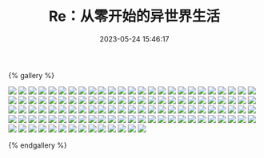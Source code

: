 ﻿---
title: Re：从零开始的异世界生活
date: 2023-05-24 15:46:17
comments: false
---

{% gallery %}

![](https://cdn.staticaly.com/gh/1405720461/images@master/rem/1.jpg)
![](https://cdn.staticaly.com/gh/1405720461/images@master/rem/2.jpg)
![](https://cdn.staticaly.com/gh/1405720461/images@master/rem/3.jpg)
![](https://cdn.staticaly.com/gh/1405720461/images@master/rem/4.jpg)
![](https://cdn.staticaly.com/gh/1405720461/images@master/rem/5.jpg)
![](https://cdn.staticaly.com/gh/1405720461/images@master/rem/6.jpg)
![](https://cdn.staticaly.com/gh/1405720461/images@master/rem/7.jpg)
![](https://cdn.staticaly.com/gh/1405720461/images@master/rem/8.jpg)
![](https://cdn.staticaly.com/gh/1405720461/images@master/rem/9.jpg)
![](https://cdn.staticaly.com/gh/1405720461/images@master/rem/10.jpg)
![](https://cdn.staticaly.com/gh/1405720461/images@master/rem/11.jpg)
![](https://cdn.staticaly.com/gh/1405720461/images@master/rem/12.jpg)
![](https://cdn.staticaly.com/gh/1405720461/images@master/rem/13.jpg)
![](https://cdn.staticaly.com/gh/1405720461/images@master/rem/14.jpg)
![](https://cdn.staticaly.com/gh/1405720461/images@master/rem/15.jpg)
![](https://cdn.staticaly.com/gh/1405720461/images@master/rem/16.jpg)
![](https://cdn.staticaly.com/gh/1405720461/images@master/rem/17.jpg)
![](https://cdn.staticaly.com/gh/1405720461/images@master/rem/18.jpg)
![](https://cdn.staticaly.com/gh/1405720461/images@master/rem/19.jpg)
![](https://cdn.staticaly.com/gh/1405720461/images@master/rem/20.jpg)
![](https://cdn.staticaly.com/gh/1405720461/images@master/rem/21.jpg)
![](https://cdn.staticaly.com/gh/1405720461/images@master/rem/22.jpg)
![](https://cdn.staticaly.com/gh/1405720461/images@master/rem/23.jpg)
![](https://cdn.staticaly.com/gh/1405720461/images@master/rem/24.jpg)
![](https://cdn.staticaly.com/gh/1405720461/images@master/rem/25.jpg)
![](https://cdn.staticaly.com/gh/1405720461/images@master/rem/26.jpg)
![](https://cdn.staticaly.com/gh/1405720461/images@master/rem/27.jpg)
![](https://cdn.staticaly.com/gh/1405720461/images@master/rem/28.jpg)
![](https://cdn.staticaly.com/gh/1405720461/images@master/rem/29.jpg)
![](https://cdn.staticaly.com/gh/1405720461/images@master/rem/30.jpg)
![](https://cdn.staticaly.com/gh/1405720461/images@master/rem/31.jpg)
![](https://cdn.staticaly.com/gh/1405720461/images@master/rem/32.jpg)
![](https://cdn.staticaly.com/gh/1405720461/images@master/rem/33.jpg)
![](https://cdn.staticaly.com/gh/1405720461/images@master/rem/34.jpg)
![](https://cdn.staticaly.com/gh/1405720461/images@master/rem/35.jpg)
![](https://cdn.staticaly.com/gh/1405720461/images@master/rem/36.jpg)
![](https://cdn.staticaly.com/gh/1405720461/images@master/rem/37.jpg)
![](https://cdn.staticaly.com/gh/1405720461/images@master/rem/38.jpg)
![](https://cdn.staticaly.com/gh/1405720461/images@master/rem/39.jpg)
![](https://cdn.staticaly.com/gh/1405720461/images@master/rem/40.jpg)
![](https://cdn.staticaly.com/gh/1405720461/images@master/rem/41.jpg)
![](https://cdn.staticaly.com/gh/1405720461/images@master/rem/42.jpg)
![](https://cdn.staticaly.com/gh/1405720461/images@master/rem/43.jpg)
![](https://cdn.staticaly.com/gh/1405720461/images@master/rem/44.jpg)
![](https://cdn.staticaly.com/gh/1405720461/images@master/rem/45.jpg)
![](https://cdn.staticaly.com/gh/1405720461/images@master/rem/46.jpg)
![](https://cdn.staticaly.com/gh/1405720461/images@master/rem/47.jpg)
![](https://cdn.staticaly.com/gh/1405720461/images@master/rem/48.jpg)
![](https://cdn.staticaly.com/gh/1405720461/images@master/rem/49.jpg)
![](https://cdn.staticaly.com/gh/1405720461/images@master/rem/50.jpg)
![](https://cdn.staticaly.com/gh/1405720461/images@master/rem/51.jpg)
![](https://cdn.staticaly.com/gh/1405720461/images@master/rem/52.jpg)
![](https://cdn.staticaly.com/gh/1405720461/images@master/rem/53.jpg)
![](https://cdn.staticaly.com/gh/1405720461/images@master/rem/54.jpg)
![](https://cdn.staticaly.com/gh/1405720461/images@master/rem/55.jpg)
![](https://cdn.staticaly.com/gh/1405720461/images@master/rem/56.jpg)
![](https://cdn.staticaly.com/gh/1405720461/images@master/rem/57.jpg)
![](https://cdn.staticaly.com/gh/1405720461/images@master/rem/58.jpg)
![](https://cdn.staticaly.com/gh/1405720461/images@master/rem/59.jpg)
![](https://cdn.staticaly.com/gh/1405720461/images@master/rem/60.jpg)
![](https://cdn.staticaly.com/gh/1405720461/images@master/rem/61.jpg)
![](https://cdn.staticaly.com/gh/1405720461/images@master/rem/62.jpg)
![](https://cdn.staticaly.com/gh/1405720461/images@master/rem/63.jpg)
![](https://cdn.staticaly.com/gh/1405720461/images@master/rem/64.jpg)
![](https://cdn.staticaly.com/gh/1405720461/images@master/rem/65.jpg)
![](https://cdn.staticaly.com/gh/1405720461/images@master/rem/66.jpg)
![](https://cdn.staticaly.com/gh/1405720461/images@master/rem/67.jpg)
![](https://cdn.staticaly.com/gh/1405720461/images@master/rem/68.jpg)
![](https://cdn.staticaly.com/gh/1405720461/images@master/rem/69.jpg)
![](https://cdn.staticaly.com/gh/1405720461/images@master/rem/70.jpg)
![](https://cdn.staticaly.com/gh/1405720461/images@master/rem/71.jpg)
![](https://cdn.staticaly.com/gh/1405720461/images@master/rem/72.jpg)
![](https://cdn.staticaly.com/gh/1405720461/images@master/rem/73.jpg)
![](https://cdn.staticaly.com/gh/1405720461/images@master/rem/74.jpg)
![](https://cdn.staticaly.com/gh/1405720461/images@master/rem/75.jpg)
![](https://cdn.staticaly.com/gh/1405720461/images@master/rem/76.jpg)
![](https://cdn.staticaly.com/gh/1405720461/images@master/rem/77.jpg)
![](https://cdn.staticaly.com/gh/1405720461/images@master/rem/78.jpg)
![](https://cdn.staticaly.com/gh/1405720461/images@master/rem/79.jpg)
![](https://cdn.staticaly.com/gh/1405720461/images@master/rem/80.jpg)
![](https://cdn.staticaly.com/gh/1405720461/images@master/rem/81.jpg)
![](https://cdn.staticaly.com/gh/1405720461/images@master/rem/82.jpg)
![](https://cdn.staticaly.com/gh/1405720461/images@master/rem/83.jpg)
![](https://cdn.staticaly.com/gh/1405720461/images@master/rem/84.jpg)
![](https://cdn.staticaly.com/gh/1405720461/images@master/rem/85.jpg)
![](https://cdn.staticaly.com/gh/1405720461/images@master/rem/86.jpg)
![](https://cdn.staticaly.com/gh/1405720461/images@master/rem/87.jpg)
![](https://cdn.staticaly.com/gh/1405720461/images@master/rem/88.jpg)
![](https://cdn.staticaly.com/gh/1405720461/images@master/rem/89.jpg)
![](https://cdn.staticaly.com/gh/1405720461/images@master/rem/90.jpg)
![](https://cdn.staticaly.com/gh/1405720461/images@master/rem/91.jpg)
![](https://cdn.staticaly.com/gh/1405720461/images@master/rem/92.jpg)
![](https://cdn.staticaly.com/gh/1405720461/images@master/rem/93.jpg)
![](https://cdn.staticaly.com/gh/1405720461/images@master/rem/94.jpg)
![](https://cdn.staticaly.com/gh/1405720461/images@master/rem/95.jpg)
![](https://cdn.staticaly.com/gh/1405720461/images@master/rem/96.jpg)
![](https://cdn.staticaly.com/gh/1405720461/images@master/rem/97.jpg)
![](https://cdn.staticaly.com/gh/1405720461/images@master/rem/98.jpg)
![](https://cdn.staticaly.com/gh/1405720461/images@master/rem/99.jpg)
![](https://cdn.staticaly.com/gh/1405720461/images@master/rem/100.jpg)
![](https://cdn.staticaly.com/gh/1405720461/images@master/rem/101.jpg)
![](https://cdn.staticaly.com/gh/1405720461/images@master/rem/102.jpg)
![](https://cdn.staticaly.com/gh/1405720461/images@master/rem/103.jpg)
![](https://cdn.staticaly.com/gh/1405720461/images@master/rem/104.jpg)
![](https://cdn.staticaly.com/gh/1405720461/images@master/rem/105.jpg)
![](https://cdn.staticaly.com/gh/1405720461/images@master/rem/106.jpg)
![](https://cdn.staticaly.com/gh/1405720461/images@master/rem/107.jpg)
![](https://cdn.staticaly.com/gh/1405720461/images@master/rem/108.jpg)
![](https://cdn.staticaly.com/gh/1405720461/images@master/rem/109.jpg)
![](https://cdn.staticaly.com/gh/1405720461/images@master/rem/110.jpg)
![](https://cdn.staticaly.com/gh/1405720461/images@master/rem/111.jpg)
![](https://cdn.staticaly.com/gh/1405720461/images@master/rem/112.jpg)
![](https://cdn.staticaly.com/gh/1405720461/images@master/rem/113.jpg)
![](https://cdn.staticaly.com/gh/1405720461/images@master/rem/114.jpg)

{% endgallery %}
